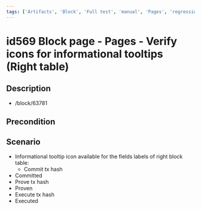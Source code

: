 ```yaml
---
tags: ['Artifacts', 'Block', 'Full test', 'manual', 'Pages', 'regression', 'Tooltip', 'ZKF-2463', 'Active']
---
```


# id569 Block page - Pages - Verify icons for informational tooltips (Right table)

## Description
  - /block/63781

## Precondition


## Scenario
- Informational tooltip icon available for the fields labels of right block table:
    - Commit tx hash
- Committed
- Prove tx hash
- Proven
- Execute tx hash
- Executed
